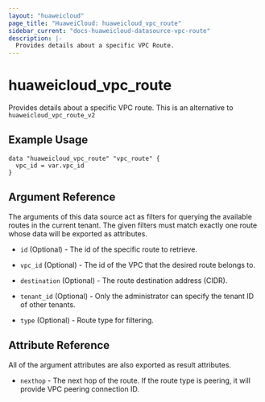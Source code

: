 ```yaml
---
layout: "huaweicloud"
page_title: "HuaweiCloud: huaweicloud_vpc_route"
sidebar_current: "docs-huaweicloud-datasource-vpc-route"
description: |-
  Provides details about a specific VPC Route.
---
```


# huaweicloud\_vpc\_route

Provides details about a specific VPC route.
This is an alternative to `huaweicloud_vpc_route_v2`

## Example Usage

```hcl
data "huaweicloud_vpc_route" "vpc_route" {
  vpc_id = var.vpc_id
}
```

## Argument Reference

The arguments of this data source act as filters for querying the available
routes in the current tenant. The given filters must match exactly one
route whose data will be exported as attributes.

* `id` (Optional) - The id of the specific route to retrieve.

* `vpc_id` (Optional) - The id of the VPC that the desired route belongs to.

* `destination` (Optional) - The route destination address (CIDR).

* `tenant_id` (Optional) - Only the administrator can specify the tenant ID of other tenants.

* `type` (Optional) - Route type for filtering.

## Attribute Reference

All of the argument attributes are also exported as
result attributes.

* `nexthop` - The next hop of the route. If the route type is peering, it will provide VPC peering connection ID.
